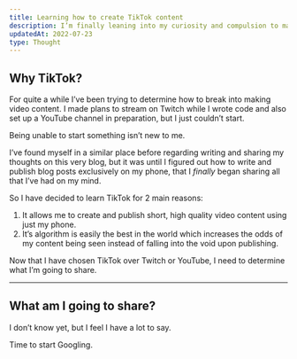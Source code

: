 ```yaml
---
title: Learning how to create TikTok content
description: I’m finally leaning into my curiosity and compulsion to make videos using just my phone.
updatedAt: 2022-07-23
type: Thought
---
```


## Why TikTok?

For quite a while I’ve been trying to determine how to break into making video content. I made plans to stream on Twitch while I wrote code and also set up a YouTube channel in preparation, but I just couldn’t start.

Being unable to start something isn’t new to me.

I’ve found myself in a similar place before regarding writing and sharing my thoughts on this very blog, but it was until I figured out how to write and publish blog posts exclusively on my phone, that I _finally_ began sharing all that I’ve had on my mind.

So I have decided to learn TikTok for 2 main reasons:
1. It allows me to create and publish short, high quality video content using just my phone.
2. It’s algorithm is easily the best in the world which increases the odds of my content being seen instead of falling into the void upon publishing.

Now that I have chosen TikTok over Twitch or YouTube, I need to determine what I’m going to share.

---

## What am I going to share?

I don’t know yet, but I feel I have a lot to say.

Time to start Googling.
